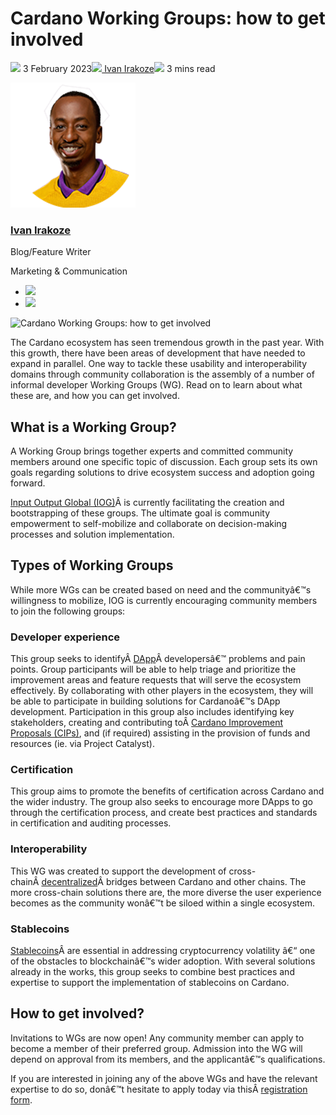 # Cardano Working Groups: how to get involved
![](img/2023-02-03-cardano-working-groups-how-to-get-involved.002.png) 3 February 2023![](img/2023-02-03-cardano-working-groups-how-to-get-involved.002.png)[ Ivan Irakoze](/en/blog/authors/ivan-irakoze/page-1/)![](img/2023-02-03-cardano-working-groups-how-to-get-involved.003.png) 3 mins read

![Ivan Irakoze](img/2023-02-03-cardano-working-groups-how-to-get-involved.004.png)[](/en/blog/authors/ivan-irakoze/page-1/)
### [**Ivan Irakoze**](/en/blog/authors/ivan-irakoze/page-1/)
Blog/Feature Writer

Marketing & Communication

- ![](img/2023-02-03-cardano-working-groups-how-to-get-involved.005.png)[](mailto:ivan.irakoze@iohk.io "Email")
- ![](img/2023-02-03-cardano-working-groups-how-to-get-involved.006.png)[](https://twitter.com/The_ADA_Poet "Twitter")

![Cardano Working Groups: how to get involved](img/2023-02-03-cardano-working-groups-how-to-get-involved.007.png)

The Cardano ecosystem has seen tremendous growth in the past year. With this growth, there have been areas of development that have needed to expand in parallel. One way to tackle these usability and interoperability domains through community collaboration is the assembly of a number of informal developer Working Groups (WG). Read on to learn about what these are, and how you can get involved.
## **What is a Working Group?**
A Working Group brings together experts and committed community members around one specific topic of discussion. Each group sets its own goals regarding solutions to drive ecosystem success and adoption going forward.

[Input Output Global (IOG)](https://iohk.io/en/about/)Â is currently facilitating the creation and bootstrapping of these groups. The ultimate goal is community empowerment to self-mobilize and collaborate on decision-making processes and solution implementation.
## **Types of Working Groups**
While more WGs can be created based on need and the communityâ€™s willingness to mobilize, IOG is currently encouraging community members to join the following groups:
### **Developer experience**
This group seeks to identifyÂ [DApp](https://www.essentialcardano.io/glossary/dapp)Â developersâ€™ problems and pain points. Group participants will be able to help triage and prioritize the improvement areas and feature requests that will serve the ecosystem effectively. By collaborating with other players in the ecosystem, they will be able to participate in building solutions for Cardanoâ€™s DApp development. Participation in this group also includes identifying key stakeholders, creating and contributing toÂ [Cardano Improvement Proposals (CIPs)](https://www.essentialcardano.io/faq/what-is-a-cip), and (if required) assisting in the provision of funds and resources (ie. via Project Catalyst).
### **Certification**
This group aims to promote the benefits of certification across Cardano and the wider industry. The group also seeks to encourage more DApps to go through the certification process, and create best practices and standards in certification and auditing processes.
### **Interoperability**
This WG was created to support the development of cross-chainÂ [decentralized](https://www.essentialcardano.io/infographic/decentralized-v-traditional-finance)Â bridges between Cardano and other chains. The more cross-chain solutions there are, the more diverse the user experience becomes as the community wonâ€™t be siloed within a single ecosystem.
### **Stablecoins**
[Stablecoins](https://www.essentialcardano.io/glossary/stablecoin)Â are essential in addressing cryptocurrency volatility â€“ one of the obstacles to blockchainâ€™s wider adoption. With several solutions already in the works, this group seeks to combine best practices and expertise to support the implementation of stablecoins on Cardano.
## **How to get involved?**
Invitations to WGs are now open! Any community member can apply to become a member of their preferred group. Admission into the WG will depend on approval from its members, and the applicantâ€™s qualifications.

If you are interested in joining any of the above WGs and have the relevant expertise to do so, donâ€™t hesitate to apply today via thisÂ [registration form](https://input-output.typeform.com/working-groups).
